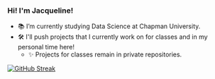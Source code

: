 ### Hi! I'm Jacqueline!
- 📚 I’m currently studying Data Science at Chapman University.
- 🛠️ I'll push projects that I currently work on for classes and in my personal time here!
    - ✨ Projects for classes remain in private repositories.

[![GitHub Streak](https://streak-stats.demolab.com?user=jjjhenriksen)](https://git.io/streak-stats)
